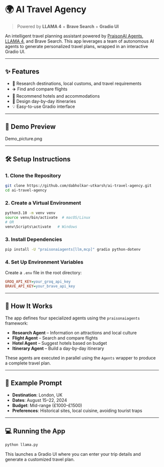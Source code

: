 # 🌍 AI Travel Agency

> Powered by **LLAMA 4** + **Brave Search** + **Gradio UI**

An intelligent travel planning assistant powered by [PraisonAI Agents](https://pypi.org/project/praisonaiagents/), [LLAMA 4](https://groq.com), and Brave Search. This app leverages a team of autonomous AI agents to generate personalized travel plans, wrapped in an interactive Gradio UI.

---

## ✨ Features

- 🔎 Research destinations, local customs, and travel requirements
- ✈️ Find and compare flights
- 🏨 Recommend hotels and accommodations
- 📘 Design day-by-day itineraries
- 💡 Easy-to-use Gradio interface

---

## 🚀 Demo Preview

Demo_picture.png

---

## 🛠️ Setup Instructions

### 1. Clone the Repository
```bash
git clone https://github.com/dabholkar-utkarsh/ai-travel-agency.git
cd ai-travel-agency
```

### 2. Create a Virtual Environment
```bash
python3.10 -m venv venv
source venv/bin/activate  # macOS/Linux
# OR
venv\Scripts\activate   # Windows
```

### 3. Install Dependencies
```bash
pip install -U "praisonaiagents[llm,mcp]" gradio python-dotenv
```

### 4. Set Up Environment Variables
Create a `.env` file in the root directory:
```ini
GROQ_API_KEY=your_groq_api_key
BRAVE_API_KEY=your_brave_api_key
```

---

## 🧠 How It Works

The app defines four specialized agents using the `praisonaiagents` framework:

- **Research Agent** – Information on attractions and local culture
- **Flight Agent** – Search and compare flights
- **Hotel Agent** – Suggest hotels based on budget
- **Itinerary Agent** – Build a day-by-day itinerary

These agents are executed in parallel using the `Agents` wrapper to produce a complete travel plan.

---

## 📃 Example Prompt

- **Destination**: London, UK
- **Dates**: August 15–22, 2024
- **Budget**: Mid-range (£1000–£1500)
- **Preferences**: Historical sites, local cuisine, avoiding tourist traps

---

## 💻 Running the App

```bash
python llama.py
```

This launches a Gradio UI where you can enter your trip details and generate a customized travel plan.

